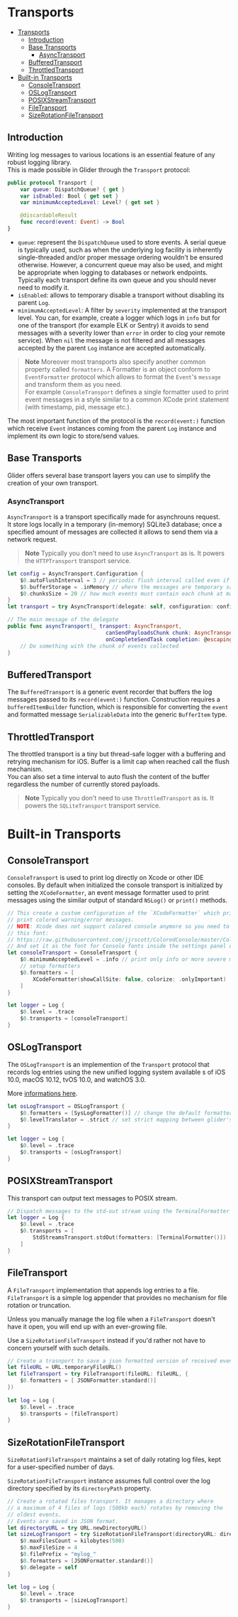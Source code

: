 # Transports

- [Transports](#transports)
  - [Introduction](#introduction)
  - [Base Transports](#base-transports)
    - [AsyncTransport](#asynctransport)
  - [BufferedTransport](#bufferedtransport)
  - [ThrottledTransport](#throttledtransport)
- [Built-in Transports](#built-in-transports)
  - [ConsoleTransport](#consoletransport)
  - [OSLogTransport](#oslogtransport)
  - [POSIXStreamTransport](#posixstreamtransport)
  - [FileTransport](#filetransport)
  - [SizeRotationFileTransport](#sizerotationfiletransport)

## Introduction

Writing log messages to various locations is an essential feature of any robust logging library.  
This is made possible in Glider through the `Transport` protocol:

```swift
public protocol Transport { 
    var queue: DispatchQueue? { get }
    var isEnabled: Bool { get set }
    var minimumAcceptedLevel: Level? { get set }

    @discardableResult
    func record(event: Event) -> Bool
}
```

- `queue`: represent the `DispatchQueue` used to store events. A serial queue is typically used, such as when the underlying log facility is inherently single-threaded and/or proper message ordering wouldn't be ensured otherwise. However, a concurrent queue may also be used, and might be appropriate when logging to databases or network endpoints. Typically each transport define its own queue and you should never need to modify it.
- `isEnabled`: allows to temporary disable a transport without disabling its parent `Log`.
- `minimumAcceptedLevel`: A filter by `severity` implemented at the transport level. You can, for example, create a logger which logs in `info` but for one of the transport (for example ELK or Sentry) it avoids to send messages with a severity lower than `error` in order to clog your remote service). When `nil` the message is not filtered and all messages accepted by the parent `Log` instance are accepted automatically.

> **Note**
> Moreover most transports also specify another common property called `formatters`.
> A Formatter is an object conform to `EventFormatter` protocol which allows to format the `Event`'s `message` and transform them as you need.  
> For example `ConsoleTransport` defines a single formatter used to print event messages in a style similar to a common XCode print statement (with timestamp, pid, message etc.).

The most important function of the protocol is the `record(event:)` function which receive `Event` instances coming from the parent `Log` instance and implement its own logic to store/send values.

## Base Transports

Glider offers several base transport layers you can use to simplify the creation of your own transport.

### AsyncTransport

`AsyncTransport` is a transport specifically made for asynchrouns request.  
It store logs locally in a temporary (in-memory) SQLite3 database; once a specified amount of messages are collected it allows to send them via a network request.

> **Note**
> Typically you don't need to use `AsyncTransport` as is. It powers the `HTTPTransport` transport service.

```swift
let config = AsyncTransport.Configuration {
    $0.autoFlushInterval = 3 // periodic flush interval called even if chunk size is not reached
    $0.bufferStorage = .inMemory // where the messages are temporary saved
    $0.chunksSize = 20 // how much events must contain each chunk at max
}
let transport = try AsyncTransport(delegate: self, configuration: config)

// The main message of the delegate
public func asyncTransport(_ transport: AsyncTransport,
                               canSendPayloadsChunk chunk: AsyncTransport.Chunk,
                               onCompleteSendTask completion: @escaping ((ChunkCompletionResult) -> Void)) {
    // Do something with the chunk of events collected
}
```

## BufferedTransport

The `BufferedTransport` is a generic event recorder that buffers the log messages passed to its `record(event:)` function.
Construction requires a `bufferedItemBuilder` function, which is responsible for converting the `event` and formatted message `SerializableData` into the generic `BufferItem` type.

## ThrottledTransport

The throttled transport is a tiny but thread-safe logger with a buffering and retrying mechanism for iOS.
Buffer is a limit cap when reached call the flush mechanism.  
You can also set a time interval to auto flush the content of the buffer regardless the number of currently stored payloads.

> **Note**
> Typically you don't need to use `ThrottledTransport` as is. It powers the `SQLiteTransport` transport service.

# Built-in Transports

## ConsoleTransport

`ConsoleTransport` is used to print log directly on Xcode or other IDE consoles. By default when initialized the console transport is initialized by setting the `XCodeFormatter`, an event message formatter used to print messages using the similar output of standard `NSLog()` or `print()` methods.

```swift
// This create a custom configuration of the `XCodeFormatter` which print
// print colored warning/error messages.
// NOTE: Xcode does not support colored console anymore so you need to install
// this font:
// https://raw.githubusercontent.com/jjrscott/ColoredConsole/master/ColoredConsole-Bold.ttf
// And set it as the font for Console fonts inside the settings panel of xcode.
let consoleTransport = ConsoleTransport {
    $0.minimumAcceptedLevel = .info // print only info or more severe messages even if the log specify .trace below
    // setup formatters
    $0.formatters = [
        XCodeFormatter(showCallSite: false, colorize: .onlyImportant)
    ]
}

let logger = Log {
    $0.level = .trace
    $0.transports = [consoleTransport]
}
```

## OSLogTransport

The `OSLogTransport` is an implemention of the `Transport` protocol that records log entries using the new unified logging system available s of iOS 10.0, macOS 10.12, tvOS 10.0, and watchOS 3.0.

More [informations here](https://developer.apple.com/documentation/os/logging).

```swift
let osLogTransport = OSLogTransport {
    $0.formatters = [SysLogFormatter()] // change the default formatter
    $0.levelTranslator = .strict // set strict mapping between glider's level and syslog
}

let logger = Log {
    $0.level = .trace
    $0.transports = [osLogTransport]
}
```

## POSIXStreamTransport

This transport can output text messages to POSIX stream.

```swift
// Dispatch messages to the std-out stream using the TerminalFormatter to format the output text.
let logger = Log {
    $0.level = .trace
    $0.transports = [
        StdStreamsTransport.stdOut(formatters: [TerminalFormatter()])
    ]
}
```

## FileTransport

A `FileTransport` implementation that appends log entries to a file.  
`FileTransport` is a simple log appender that provides no mechanism for file rotation or truncation. 

Unless you manually manage the log file when a `FileTransport` doesn't have it open, you will end up with an ever-growing file.

Use a `SizeRotationFileTransport` instead if you'd rather not have to concern yourself with such details.

```swift
// Create a trasnport to save a json formatted version of received events.
let fileURL = URL.temporaryFileURL()
let fileTransport = try FileTransport(fileURL: fileURL, {
    $0.formatters = [ JSONFormatter.standard()]
})
        
let log = Log {
    $0.level = .trace
    $0.transports = [fileTransport]
}
```

## SizeRotationFileTransport

`SizeRotationFileTransport` maintains a set of daily rotating log files, kept for a user-specified number of days.

`SizeRotationFileTransport` instance assumes full control over the log directory specified by its `directoryPath` property.

```swift
// Create a rotated files transport. It manages a directory where
// a maximum of 4 files of logs (500kb each) rotates by removing the
// oldest events.
// Events are saved in JSON format.
let directoryURL = try URL.newDirectoryURL()
let sizeLogTransport = try SizeRotationFileTransport(directoryURL: directoryURL) {
    $0.maxFilesCount = kilobytes(500)
    $0.maxFileSize = 4
    $0.filePrefix = "mylog_"
    $0.formatters = [JSONFormatter.standard()]
    $0.delegate = self
}
        
let log = Log {
    $0.level = .trace
    $0.transports = [sizeLogTransport]
}
```